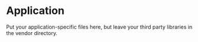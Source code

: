 Application
===========

Put your application-specific files here, but leave your third party libraries in the vendor directory.

